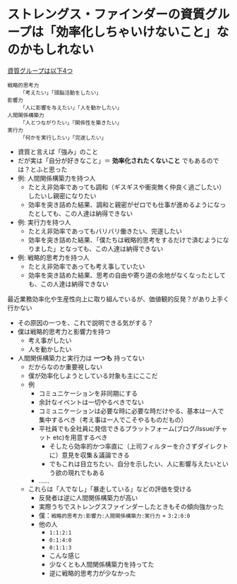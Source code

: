 # ストレングス・ファインダーの資質グループは「効率化しちゃいけないこと」なのかもしれない
[資質グループは以下4つ](https://heart-lab.jp/strengthsfinder/sftheme4groups/)

```
戦略的思考力
    「考えたい」「頭脳活動をしたい」
影響力
    「人に影響を与えたい」「人を動かしたい」
人間関係構築力
    「人とつながりたい」「関係性を築きたい」
実行力
    「何かを実行したい」「完遂したい」
```

- 資質と言えば「強み」のこと
- だが実は「自分が好きなこと」＝ **効率化されたくないこと** でもあるのでは？とふと思った
- 例: 人間関係構築力を持つ人
  - たとえ非効率であっても調和（ギスギスや衝突無く仲良く過ごしたい）したいし親密になりたい
  - 効率を突き詰めた結果、調和と親密がゼロでも仕事が進めるようになったとしても、この人達は納得できない
- 例: 実行力を持つ人
  - たとえ非効率であってもバリバリ働きたい、完遂したい
  - 効率を突き詰めた結果、「僕たちは戦略的思考をするだけで済むようになりました」となっても、この人達は納得できない
- 例: 戦略的思考力を持つ人
  - たとえ非効率であっても考え事していたい
  - 効率を突き詰めた結果、思考の自由や寄り道の余地がなくなったとしても、この人達は納得できない

最近業務効率化や生産性向上に取り組んでいるが、価値観的反発？があり上手く行かない

- その原因の一つを、これで説明できる気がする？
- 僕は戦略的思考力と影響力を持つ
  - 考え事がしたい
  - 人を動かしたい
- 人間関係構築力と実行力は **一つも** 持ってない
  - だからなのか重要視しない
  - 僕が効率化しようとしている対象も主にここだ
  - 例
    - コミュニケーションを非同期にする
    - 余計なイベントは一切やるべきでない
    - コミュニケーションは必要な時に必要な時だけやる、基本は一人で集中するべき（考え事は一人でこそやるものだもの）
    - 平社員でも全社員に発信できるプラットフォーム(ブログ/Issue/チャット etc)を用意するべき
      - そしたら効率的かつ率直に（上司フィルターを介さずダイレクトに）意見を収集＆議論できる
      - でもこれは目立ちたい、自分を示したい、人に影響与えたいという欲の現れでもある
    - ……
  - これらは「人でなし」「暴走している」などの評価を受ける
    - 反発者は逆に人間関係構築力が高い
    - 実際うちでストレングスファインダーしたときもその傾向強かった
    - 僕：`戦略的思考力:影響力:人間関係構築力:実行力` = `3:2:0:0`
    - 他の人
      - `1:1:2:1`
      - `0:1:4:0`
      - `0:1:1:3`
      - こんな感じ
      - 少なくとも人間関係構築力を持ってた
      - 逆に戦略的思考力が少なかった
